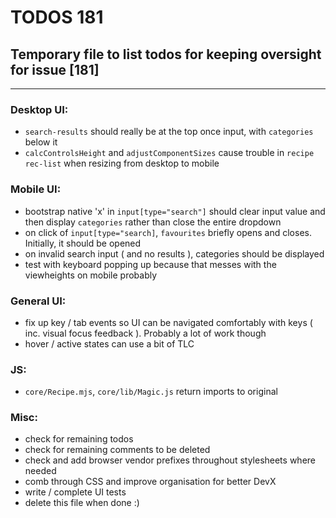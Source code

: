 # TODOS 181
## Temporary file to list todos for keeping oversight for issue [181]

---

### Desktop UI:
- `search-results` should really be at the top once input, with `categories` below it
- `calcControlsHeight` and `adjustComponentSizes` cause trouble in `recipe` `rec-list` when resizing from desktop to mobile

### Mobile UI:
- bootstrap native 'x' in `input[type="search"]` should clear input value and
  then display `categories` rather than close the entire dropdown
- on click of `input[type="search]`, `favourites` briefly opens and closes. Initially, it should be opened
- on invalid search input ( and no results ), categories should be displayed
- test with keyboard popping up because that messes with the viewheights on mobile probably

### General UI:
- fix up key / tab events so UI can be navigated comfortably with keys ( inc. visual focus feedback ). Probably a lot
  of work though
- hover / active states can use a bit of TLC

### JS:
- `core/Recipe.mjs`, `core/lib/Magic.js` return imports to original

### Misc:
- check for remaining todos
- check for remaining comments to be deleted
- check and add browser vendor prefixes throughout stylesheets where needed
- comb through CSS and improve organisation for better DevX
- write / complete UI tests
- delete this file when done :)

